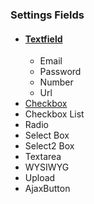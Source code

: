 ### Settings Fields

- #### [Textfield](/fields/textfield)
	 - Email   
	 - Password   
	 - Number   
	 - Url
-  [Checkbox](/fields/checkbox)
 - Checkbox List
 - Radio  
 - Select Box  
 - Select2 Box  
 - Textarea  
 - WYSIWYG  
 - Upload  
 - AjaxButton  

